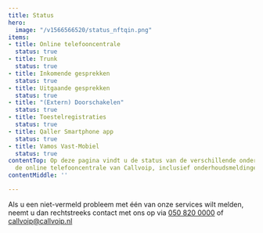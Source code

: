 ```yaml
---
title: Status
hero:
  image: "/v1566566520/status_nftqin.png"
items:
- title: Online telefooncentrale
  status: true
- title: Trunk
  status: true
- title: Inkomende gesprekken
  status: true
- title: Uitgaande gesprekken
  status: true
- title: "(Extern) Doorschakelen"
  status: true
- title: Toestelregistraties
  status: true
- title: Qaller Smartphone app
  status: true
- title: Vamos Vast-Mobiel
  status: true
contentTop: Op deze pagina vindt u de status van de verschillende onderdelen van Simmpl,
  de online telefooncentrale van Callvoip, inclusief onderhoudsmeldingen en incidenten.
contentMiddle: ''

---
```

Als u een niet-vermeld probleem met één van onze services wilt melden, neemt u dan rechtstreeks contact met ons op via <a href="tel:+31508200000">050 820 0000</a> of [callvoip@callvoip.nl](mailto:callvoip@callvoip.nl)

